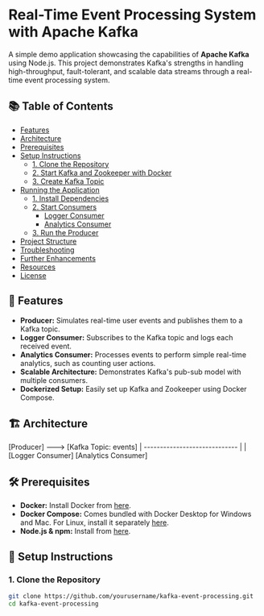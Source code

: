 # Real-Time Event Processing System with Apache Kafka

A simple demo application showcasing the capabilities of **Apache Kafka** using Node.js. This project demonstrates Kafka's strengths in handling high-throughput, fault-tolerant, and scalable data streams through a real-time event processing system.

## 📚 Table of Contents

- [Features](#features)
- [Architecture](#architecture)
- [Prerequisites](#prerequisites)
- [Setup Instructions](#setup-instructions)
  - [1. Clone the Repository](#1-clone-the-repository)
  - [2. Start Kafka and Zookeeper with Docker](#2-start-kafka-and-zookeeper-with-docker)
  - [3. Create Kafka Topic](#3-create-kafka-topic)
- [Running the Application](#running-the-application)
  - [1. Install Dependencies](#1-install-dependencies)
  - [2. Start Consumers](#2-start-consumers)
    - [Logger Consumer](#logger-consumer)
    - [Analytics Consumer](#analytics-consumer)
  - [3. Run the Producer](#3-run-the-producer)
- [Project Structure](#project-structure)
- [Troubleshooting](#troubleshooting)
- [Further Enhancements](#further-enhancements)
- [Resources](#resources)
- [License](#license)

## 🚀 Features

- **Producer:** Simulates real-time user events and publishes them to a Kafka topic.
- **Logger Consumer:** Subscribes to the Kafka topic and logs each received event.
- **Analytics Consumer:** Processes events to perform simple real-time analytics, such as counting user actions.
- **Scalable Architecture:** Demonstrates Kafka's pub-sub model with multiple consumers.
- **Dockerized Setup:** Easily set up Kafka and Zookeeper using Docker Compose.

## 🏗 Architecture

[Producer] ---> [Kafka Topic: events] 
                            | 
                ----------------------------- 
                |                           | 
        [Logger Consumer]          [Analytics Consumer]


## 🛠 Prerequisites

- **Docker:** Install Docker from [here](https://www.docker.com/get-started).
- **Docker Compose:** Comes bundled with Docker Desktop for Windows and Mac. For Linux, install it separately [here](https://docs.docker.com/compose/install/).
- **Node.js & npm:** Install from [here](https://nodejs.org/).

## 🔧 Setup Instructions

### 1. Clone the Repository

```bash
git clone https://github.com/yourusername/kafka-event-processing.git
cd kafka-event-processing

